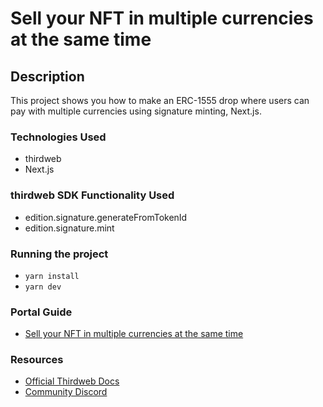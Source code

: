 # Sell your NFT in multiple currencies at the same time

## Description

This project shows you how to make an ERC-1555 drop where users can pay with multiple currencies using signature minting, Next.js.

### Technologies Used

- thirdweb
- Next.js

### thirdweb SDK Functionality Used

- edition.signature.generateFromTokenId
- edition.signature.mint

### Running the project

- `yarn install`
- `yarn dev`

### Portal Guide

- [Sell your NFT in multiple currencies at the same time](https://portal.thirdweb.com/guides/sell-nft-multiple-currencies)

### Resources

- [Official Thirdweb Docs](https://docs.thirdeb.com)
- [Community Discord](https://discord.gg/thirdweb)
